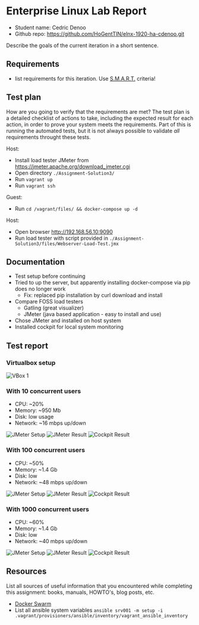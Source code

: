 # Enterprise Linux Lab Report

- Student name: Cedric Denoo
- Github repo: <https://github.com/HoGentTIN/elnx-1920-ha-cdenoo.git>

Describe the goals of the current iteration in a short sentence.

## Requirements

- list requirements for this iteration. Use [S.M.A.R.T.](https://en.wikipedia.org/wiki/SMART_criteria) criteria!

## Test plan

How are you going to verify that the requirements are met? The test plan is a detailed checklist of actions to take, including the expected result for each action, in order to prove your system meets the requirements. Part of this is running the automated tests, but it is not always possible to validate *all* requirements throught these tests.

Host:
- Install load tester JMeter from https://jmeter.apache.org/download_jmeter.cgi
- Open directory `./Assignment-Solution3/`
- Run `vagrant up`
- Run `vagrant ssh`

Guest:
- Run `cd /vagrant/files/ && docker-compose up -d`

Host:
- Open browser http://192.168.56.10:9090
- Run load tester with script provided in `./Assignment-Solution3/files/Webserver-Load-Test.jmx`

## Documentation

- Test setup before continuing
- Tried to up the server, but apparently installing docker-compose via pip does no longer work
  - Fix: replaced pip installation by curl download and install
- Compare FOSS load testers
  - Gatling (great visualizer)
  - JMeter (java based application - easy to install and use)
- Chose JMeter and installed on host system
- Installed cockpit for local system monitoring

## Test report

### Virtualbox setup

![VBox 1](img/R3/VBox_1Core_6Gb.png)

### With 10 concurrent users

- CPU: ~20%
- Memory: ~950 Mb
- Disk: low usage
- Network: ~16 mbps up/down

![JMeter Setup](img/R3/JMeter_10_Threads_Setup.png)
![JMeter Result](img/R3/JMeter_10_Threads_Result.png)
![Cockpit Result](img/R3/Cockpit_10_Threads.png)

### With 100 concurrent users

- CPU: ~50%
- Memory: ~1.4 Gb
- Disk: low
- Network: ~48 mbps up/down

![JMeter Setup](img/R3/JMeter_100_Threads_Setup.png)
![JMeter Result](img/R3/JMeter_100_Threads_Result.png)
![Cockpit Result](img/R3/Cockpit_100_Threads.png)

### With 1000 concurrent users

- CPU: ~60%
- Memory: ~1.4 Gb
- Disk: low
- Network: ~40 mbps up/down

![JMeter Setup](img/R3/JMeter_1000_Threads_Setup.png)
![JMeter Result](img/R3/JMeter_1000_Threads_Result.png)
![Cockpit Result](img/R3/Cockpit_1000_Threads.png)

## Resources

List all sources of useful information that you encountered while completing this assignment: books, manuals, HOWTO's, blog posts, etc.

- [Docker Swarm](https://docs.docker.com/get-started/part4/)
- List all ansible system variables `ansible srv001 -m setup -i .vagrant/provisioners/ansible/inventory/vagrant_ansible_inventory`